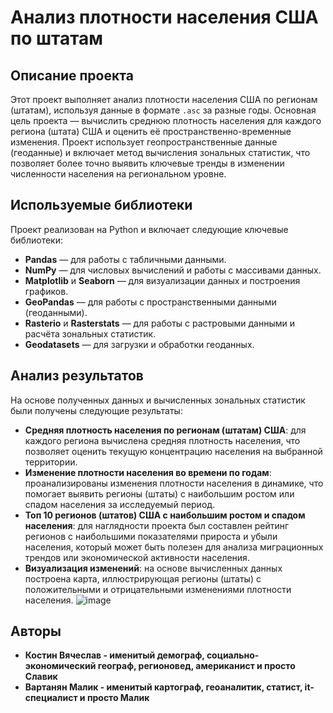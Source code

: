 # Анализ плотности населения США по штатам

## Описание проекта

Этот проект выполняет анализ плотности населения США по регионам (штатам), используя данные в формате `.asc` за разные годы. Основная цель проекта — вычислить среднюю плотность населения для каждого региона (штата) США и оценить её пространственно-временные изменения. Проект использует геопространственные данные (геоданные) и включает метод вычисления зональных статистик, что позволяет более точно выявить ключевые тренды в изменении численности населения на региональном уровне.

## Используемые библиотеки

Проект реализован на Python и включает следующие ключевые библиотеки:

- **Pandas** — для работы с табличными данными.
- **NumPy** — для числовых вычислений и работы с массивами данных.
- **Matplotlib** и **Seaborn** — для визуализации данных и построения графиков.
- **GeoPandas** — для работы с пространственными данными (геоданными).
- **Rasterio** и **Rasterstats** — для работы с растровыми данными и расчёта зональных статистик.
- **Geodatasets** — для загрузки и обработки геоданных.

## Анализ результатов

На основе полученных данных и вычисленных зональных статистик были получены следующие результаты:

- **Средняя плотность населения по регионам (штатам) США**: для каждого региона вычислена средняя плотность населения, что позволяет оценить текущую концентрацию населения на выбранной территории.
- **Изменение плотности населения во времени по годам**: проанализированы изменения плотности населения в динамике, что помогает выявить регионы (штаты) с наибольшим ростом или спадом населения за исследуемый период.
- **Топ 10 регионов (штатов) США с наибольшим ростом и спадом населения**: для наглядности проекта был составлен рейтинг регионов с наибольшими показателями прироста и убыли населения, который может быть полезен для анализа миграционных трендов или экономической активности населения.
- **Визуализация изменений**: на основе вычисленных данных построена карта, иллюстрирующая регионы (штаты) с положительными и отрицательными изменениями плотности населения.
![image](https://github.com/user-attachments/assets/7e1ca0e5-bb83-4ab1-9c47-bfc5e0203148)


## Авторы

- **Костин Вячеслав - именитый демограф, социально-экономический географ, регионовед, американист и просто Славик**
- **Вартанян Малик - именитый картограф, геоаналитик, статист, it-специалист и просто Малик**

